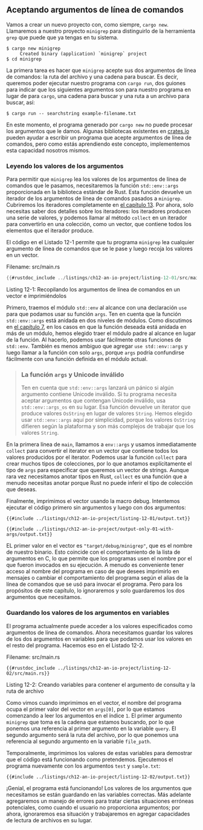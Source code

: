 ## Aceptando argumentos de línea de comandos

Vamos a crear un nuevo proyecto con, como siempre, `cargo new`. Llamaremos a
nuestro proyecto `minigrep` para distinguirlo de la herramienta `grep` que
puede que ya tengas en tu sistema.

```console
$ cargo new minigrep
     Created binary (application) `minigrep` project
$ cd minigrep
```

La primera tarea es hacer que `minigrep` acepte sus dos argumentos de línea de
comandos: la ruta del archivo y una cadena para buscar. Es decir, queremos
poder ejecutar nuestro programa con `cargo run`, dos guiones para indicar que
los siguientes argumentos son para nuestro programa en lugar de para `cargo`,
una cadena para buscar y una ruta a un archivo para buscar, así:

```console
$ cargo run -- searchstring example-filename.txt
```

En este momento, el programa generado por `cargo new` no puede procesar los
argumentos que le damos. Algunas bibliotecas existentes en
[crates.io](https://crates.io/) pueden ayudar a escribir un programa que
acepte argumentos de línea de comandos, pero como estás aprendiendo este
concepto, implementemos esta capacidad nosotros mismos.

### Leyendo los valores de los argumentos

Para permitir que `minigrep` lea los valores de los argumentos de línea de
comandos que le pasamos, necesitaremos la función `std::env::args` proporcionada
en la biblioteca estándar de Rust. Esta función devuelve un iterador de los
argumentos de línea de comandos pasados a `minigrep`. Cubriremos los iteradores
completamente en [el capítulo 13][ch13]<!-- ignore -->. Por ahora, solo
necesitas saber dos detalles sobre los iteradores: los iteradores producen una
serie de valores, y podemos llamar al método `collect` en un iterador para
convertirlo en una colección, como un vector, que contiene todos los elementos
que el iterador produce.

El código en el Listado 12-1 permite que tu programa `minigrep` lea cualquier
argumento de línea de comandos que se le pase y luego recoja los valores en un
vector.

<span class="filename">Filename: src/main.rs</span>

```rust
{{#rustdoc_include ../listings/ch12-an-io-project/listing-12-01/src/main.rs}}
```

<span class="caption">Listing 12-1: Recopilando los argumentos de línea de 
comandos en un vector e imprimiéndolos</span>

Primero, traemos el módulo `std::env` al alcance con una declaración `use` para
que podamos usar su función `args`. Ten en cuenta que la función
`std::env::args` está anidada en dos niveles de módulos. Como discutimos en
[el capítulo 7][ch7-idiomatic-use]<!-- ignore -->, en los casos en que la
función deseada está anidada en más de un módulo, hemos elegido traer el módulo
padre al alcance en lugar de la función. Al hacerlo, podemos usar fácilmente
otras funciones de `std::env`. También es menos ambiguo que agregar
`use std::env::args` y luego llamar a la función con solo `args`, porque
`args` podría confundirse fácilmente con una función definida en el módulo
actual.

> ### La función `args` y Unicode inválido
>
> Ten en cuenta que `std::env::args` lanzará un pánico si algún argumento
> contiene Unicode inválido. Si tu programa necesita aceptar argumentos que
> contengan Unicode inválido, usa `std::env::args_os` en su lugar. Esa función
> devuelve un iterator que produce valores `OsString` en lugar de valores
> `String`. Hemos elegido usar `std::env::args` aquí por simplicidad, porque
> los valores `OsString` difieren según la plataforma y son más complejos de
> trabajar que los valores `String`.

En la primera línea de `main`, llamamos a `env::args` y usamos inmediatamente
`collect` para convertir el iterator en un vector que contiene todos los valores
producidos por el iterator. Podemos usar la función `collect` para crear muchos
tipos de colecciones, por lo que anotamos explícitamente el tipo de `args` para
especificar que queremos un vector de strings. Aunque rara vez necesitamos
anotar tipos en Rust, `collect` es una función que a menudo necesitas anotar
porque Rust no puede inferir el tipo de colección que deseas.

Finalmente, imprimimos el vector usando la macro debug. Intentemos ejecutar el
código primero sin argumentos y luego con dos argumentos:

```console
{{#include ../listings/ch12-an-io-project/listing-12-01/output.txt}}
```

```console
{{#include ../listings/ch12-an-io-project/output-only-01-with-args/output.txt}}
```

EL primer valor en el vector es `"target/debug/minigrep"`, que es el nombre de
nuestro binario. Esto coincide con el comportamiento de la lista de argumentos
en C, lo que permite que los programas usen el nombre por el que fueron
invocados en su ejecución. A menudo es conveniente tener acceso al nombre del
programa en caso de que desees imprimirlo en mensajes o cambiar el 
comportamiento del programa según el alias de la línea de comandos que se usó 
para invocar el programa. Pero para los propósitos de este capítulo, lo 
ignoraremos y solo guardaremos los dos argumentos que necesitamos.

### Guardando los valores de los argumentos en variables

El programa actualmente puede acceder a los valores especificados como 
argumentos de línea de comandos. Ahora necesitamos guardar los valores de los 
dos argumentos en variables para que podamos usar los valores en el resto del
programa. Hacemos eso en el Listado 12-2.

<span class="filename">Filename: src/main.rs</span>

```rust,should_panic,noplayground
{{#rustdoc_include ../listings/ch12-an-io-project/listing-12-02/src/main.rs}}
```

<span class="caption">Listing 12-2: Creando variables para contener el argumento
de consulta y la ruta de archivo</span>

Como vimos cuando imprimimos en el vector, el nombre del programa ocupa el 
primer valor del vector en `args[0]`, por lo que estamos comenzando a leer los
argumentos en el índice `1`. El primer argumento `minigrep` que toma es la
cadena que estamos buscando, por lo que ponemos una referencia al primer
argumento en la variable `query`. El segundo argumento será la ruta del archivo,
por lo que ponemos una referencia al segundo argumento en la variable
`file_path`.

Temporalmente, imprimimos los valores de estas variables para demostrar que el
código está funcionando como pretendemos. Ejecutemos el programa nuevamente con
los argumentos `test` y `sample.txt`:

```console
{{#include ../listings/ch12-an-io-project/listing-12-02/output.txt}}
```

¡Genial, el programa está funcionando! Los valores de los argumentos que
necesitamos se están guardando en las variables correctas. Más adelante
agregaremos un manejo de errores para tratar ciertas situaciones erróneas
potenciales, como cuando el usuario no proporciona argumentos; por ahora,
ignoraremos esa situación y trabajaremos en agregar capacidades de lectura de
archivos en su lugar.

[ch13]: ch13-00-functional-features.html
[ch7-idiomatic-use]: ch07-04-bringing-paths-into-scope-with-the-use-keyword.html#creating-idiomatic-use-paths
